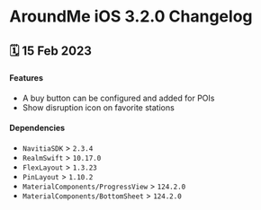 # AroundMe iOS 3.2.0 Changelog

<h2>🗓 15 Feb 2023</h2>

#### Features
- A buy button can be configured and added for POIs
- Show disruption icon on favorite stations

#### Dependencies
- `NavitiaSDK` > `2.3.4`
- `RealmSwift` > `10.17.0`
- `FlexLayout` > `1.3.23`
- `PinLayout` > `1.10.2`
- `MaterialComponents/ProgressView` > `124.2.0`
- `MaterialComponents/BottomSheet` > `124.2.0`
